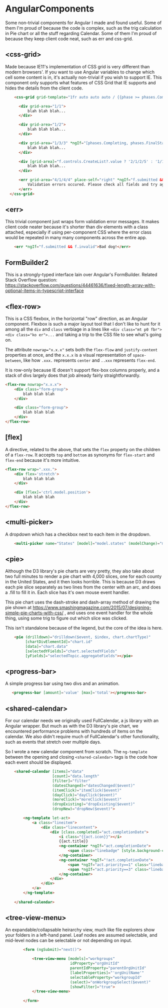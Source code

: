 # AngularComponents
Some non-trivial components for Angular I made and found useful.  Some of them I'm proud of because the code is complex, such as the trig calculation in Pie chart or all the stuff regarding Calendar.  Some of them I'm proud of because they keep client code neat, such as err and css-grid.

## &lt;css-grid&gt;
  
  Made because IE11's implementation of CSS grid is very different than modern browsers'.  If you want to use Angular variables to change which cell some content is in, it's actually non-trivial if you wish to support IE.  This component only supports what features of CSS Grid that IE supports and hides the details from the client code. 
  
  ```html
      <css-grid grid-template="1fr auto auto auto / {{phase >= phases.Completing ? '3fr 2fr 2fr' : '3fr 3fr 1fr'}}" column-gap="{{phase >= phases.Completing ? '25px' : '50px'}}" row-gap="0px">

        <div grid-area="1/1">
            blah blah blah...
        </div>

        <div grid-area="1/2">
            blah blah blah...
        </div>

        <div grid-area="1/3/3" *ngIf="[phases.Completing, phases.FinalStatus].contains(phase)">
            blah blah blah...
        </div>

        <div [grid-area]="f.controls.CreateList?.value ? '2/1/2/5' : '1/1/1/5'">
            blah blah blah...
        </div>

        <err grid-area="4/1/4/4" place-self="right" *ngIf="f.submitted && f.invalid">
            Validation errors occured. Please check all fields and try again.
        </err>
    </css-grid>
```
    
## &lt;err&gt;

This trivial component just wraps form validation error messages.  It makes client code neater because it's shorter than div elements with a class attached, especially if using per-component CSS where the error class would be repeated in many many components across the entire app. 

```html
    <err *ngIf="f.submitted && f.invalid">Bad dog!</err>
```

## FormBuilder2

This is a strongly-typed interface lain over Angular's FormBuilder.  Related Stack Overflow question: https://stackoverflow.com/questions/44461636/fixed-length-array-with-optional-items-in-typescript-interface 

## &lt;flex-row&gt;

This is a CSS flexbox, in the horizontal "row" direction, as an Angular component.  Flexbox is such a major layout tool that I don't like to hunt for it among all the `div` and `class` verbiage in a lines like `<div class="mt p0 fbr"><div class="ko er">...` and taking a trip to the CSS file to see what's going on. 

The attribute `nowrap="x.x.x"` sets both the `flex-flow` and `justify-content` properties at once, and the `x.x.x` is a visual representation of `space-between`, like how `.xxx.` represents `center` and `..xxx` represents `flex-end`.

It is row-only because IE doesn't support flex-box columns properly, and a stack of divs largely does that job already fairly straightforwardly.

```html
<flex-row nowrap="x.x.x">
    <div class="form-group">
        blah blah blah
    </div>

    <div class="form-group">
        blah blah blah
    </div>
</flex-row>
```

## [flex]

A directive, related to the above, that sets the `flex` property on the children of a `flex-row`.  It accepts `top` and `bottom` as synonyms for `flex-start` and `flex-end` because it's more intuitive.

```html
<flex-row wrap=".xxx.">
    <div flex='stretch'>
        blah blah blah
    </div>

    <div [flex]='ctrl.model.position'>
        blah blah blah
    </div>
</flex-row>
```

## &lt;multi-picker&gt;

A dropdown which has a checkbox next to each item in the dropdown. 

```html
    <multi-picker name="States" [model]="model.states" (modelChange)="model.states = $event;" [data]="states" placeholder="Choose states..."></multi-picker>
```

## &lt;pie&gt;

Although the D3 library's pie charts are very pretty, they also take about two full minutes to render a pie chart with 4,000 slices, one for each county in the United States, and it then looks horrible.  This is because D3 draws each pie slice separately as two lines from the center with an arc, and does a .fill to fill it in. Each slice has it's own mouse event handler. 

This pie chart uses the dash-stroke and dash-array method of drawing the pie shown at https://www.smashingmagazine.com/2015/07/designing-simple-pie-charts-with-css/ , and uses one event handler for the whole thing, using some trig to figure out which slice was clicked.

This isn't standalone because of the legend, but the core of the idea is here.

```html
    <pie (drilldown)="drilldown($event, $index, chart.chartType)"
         [chartDivElementId]="chart.id"
         [data]="chart.data"
         [selectedYFields]="chart.selectedYFields"
         [yFields]="selectedTopic.aggregateFields"></pie>
```


## &lt;progress-bar&gt;

A simple progress bar using two divs and an animation.

```html
   <progress-bar [amount]='value' [max]='total'></progress-bar>
```

## &lt;shared-calendar&gt;

For our calendar needs we originally used FullCalendar, a js library with an Angular wrapper.  But much as with the D3 library's pie chart, we encountered performance problems with hundreds of items on the calendar.  We also didn't require much of FullCalendar's other functionality, such as events that stretch over multiple days.

So I wrote a new calendar component from scratch.  The `ng-template` between the opening and closing `<shared-calendar>` tags is the code how each event should be displayed. 

```html
    <shared-calendar [items]="data"
                     [count]="data.length" 
                     [filter]="filter"
                     (datesChanged)="datesChanged($event)" 
                     (itemClick)="itemClick($event)"
                     (dayClick)="dayClick($event)"
                     (moreClick)="moreClick($event)"
                     (dropExisting)="dropExisting($event)"
                     (dropNew)="dropNew($event)">

        <ng-template let-act>
            <a class="lineitem">
                <div class="linecontent">
                    <div [class.completed]="act.completionDate">
                        <i class="{{act.icon}}"></i> 
                        {{act.title}}
                        <ng-container *ngIf="act.completionDate">
                            <span class="linebadge" [style.background-color]="act.color"><i class="fa fa-check"></i></span>
                        </ng-container>
                        <ng-container *ngIf="!act.completionDate">
                            <span *ngIf="act.priority==1" class="linebadge"><i class="fa fa-arrow-up"></i></span>
                            <span *ngIf="act.priority==3" class="linebadge"><i class="fa fa-arrow-down"></i></span>
                        </ng-container>
                    </div>
                </div>
            </a>
        </ng-template>
      
    </shared-calendar>
```

## &lt;tree-view-menu&gt;

An expandable/collapsable heirarchy view, much like file explorers show your folders in a left-hand panel.  Leaf nodes are assumed selectable, and mid-level nodes can be selectable or not depending on input.

```html
        <form (ngSubmit)="next()">

            <tree-view-menu [models]="workgroups"
                             idProperty="orgUnitId"
                             parentIdProperty="parentOrgUnitId"
                             [labelProperties]="'orgUnitName'"
                             selectableProperty="workgroupId"
                             (select)="onWorkgroupSelect($event)"
                             [showFilter]="true">
            </tree-view-menu>
          
        </form>
```

